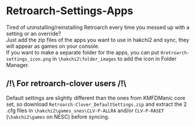 # Retroarch-Settings-Apps

Tired of uninstalling/reinstalling Retroarch every time you messed up with a setting or an override?  
Just add the zip files of the apps you want to use in hakchi2 and sync, they will appear as games on your console.  
If you want to make a separate folder for the apps, you can put `0retroarch-settings_icon.png` in `\hakchi2\folder_images` to add the icon in Folder Manager.

## /!\ For retroarch-clover users /!\

Default settings are slightly different than the ones from KMFDManic core set, so download `Retroarch-Clover_DefaultSettings.zip` and extract the 2 .cfg files in `\hakchi2\games_snes\CLV-P-ALLRA` and/or `CLV-P-RASET` (`\hakchi2\games` on NESC) before syncing.
